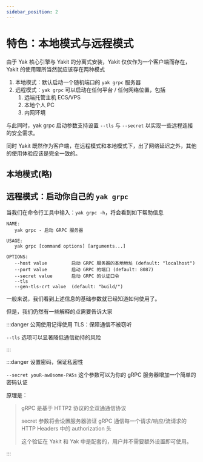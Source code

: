 ```yaml
---
sidebar_position: 2
---
```


# 特色：本地模式与远程模式

由于 Yak 核心引擎与 Yakit 的分离式安装，Yakit 仅仅作为一个客户端而存在，Yakit 的使用理所当然就应该存在两种模式

1. 本地模式：默认启动一个随机端口的 `yak grpc` 服务器
1. 远程模式：`yak grpc` 可以启动在任何平台 / 任何网络位置，包括
    1. 远端托管主机 ECS/VPS
    1. 本地个人 PC
    1. 内网环境

与此同时，yak grpc 启动参数支持设置 `--tls` 与 `--secret` 以实现一些远程连接的安全需求。

同时 Yakit 既然作为客户端，在远程模式和本地模式下，出了网络延迟之外，其他的使用体验应该是完全一致的。

## 本地模式(略)

## 远程模式：启动你自己的 `yak grpc`

当我们在命令行工具中输入：`yak grpc -h`，将会看到如下帮助信息

```
NAME:
   yak grpc - 启动 GRPC 服务器

USAGE:
   yak grpc [command options] [arguments...]

OPTIONS:
   --host value         启动 GRPC 服务器的本地地址 (default: "localhost")
   --port value         启动 GRPC 的端口 (default: 8087)
   --secret value       启动 GRPC 的认证口令
   --tls
   --gen-tls-crt value  (default: "build/")
```

一般来说，我们看到上述信息的基础参数就已经知道如何使用了。

但是，我们仍然有一些解释的点需要告诉大家

:::danger 公网使用记得使用 TLS：保障通信不被窃听

`--tls` 选项可以显著降低通信劫持的风险

:::

:::danger 设置密码，保证私密性

`--secret youR-aw0some-PA5s` 这个参数可以为你的 gRPC 服务器增加一个简单的密码认证

原理是：
> gRPC 是基于 HTTP2 协议的全双通通信协议
>
> secret 参数将会设置服务器验证 gRPC 通信每一个请求/响应/流请求的 HTTP Headers 中的 authorization 头
>
> 这个验证在 Yakit 和 Yak 中是配套的，用户并不需要额外设置即可使用。

:::



